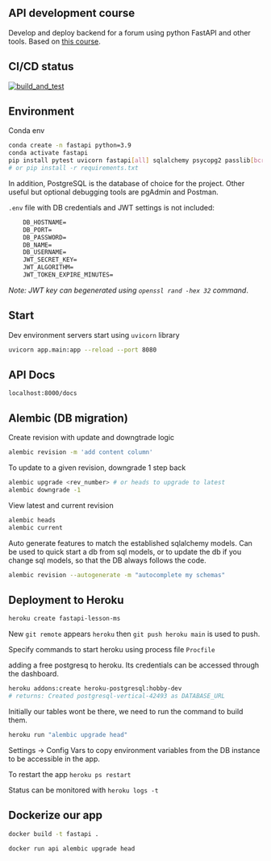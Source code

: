 ## API development course
Develop and deploy backend for a forum using python FastAPI and other tools. Based on [this course](https://www.youtube.com/watch?v=0sOvCWFmrtA&t=2005s&ab_channel=freeCodeCamp.org).

## CI/CD status

[![build_and_test](https://github.com/mihsamusev/api_dev_course/actions/workflows/build-deploy.yaml/badge.svg)](https://github.com/mihsamusev/api_dev_course/actions/workflows/build-deploy.yaml)

## Environment
Conda env
```sh
conda create -n fastapi python=3.9
conda activate fastapi
pip install pytest uvicorn fastapi[all] sqlalchemy psycopg2 passlib[bcrypt] python-jose[cryptography] alembic # our stack
# or pip install -r requirements.txt
```

In addition, PostgreSQL is the database of choice for the project. Other useful but optional debugging tools are pgAdmin and Postman.

`.env` file with DB credentials and JWT settings is not included:
```txt
    DB_HOSTNAME=
    DB_PORT=
    DB_PASSWORD=
    DB_NAME=
    DB_USERNAME=
    JWT_SECRET_KEY=
    JWT_ALGORITHM=
    JWT_TOKEN_EXPIRE_MINUTES=
```

_Note: JWT key can begenerated using `openssl rand -hex 32` command_.
## Start

Dev environment servers start using `uvicorn` library

```sh
uvicorn app.main:app --reload --port 8080
```

## API Docs
```
localhost:8000/docs
```

## Alembic (DB migration)
Create revision with update and downgtrade logic
```sh
alembic revision -m 'add content column'
```

To update to a given revision, downgrade 1 step back
```sh
alembic upgrade <rev_number> # or heads to upgrade to latest
alembic downgrade -1
```

View latest and current revision 
```sh
alembic heads
alembic current
```

Auto generate features to match the established sqlalchemy models. Can be used to quick start a db from sql models, or to update the db if you change sql models, so that the DB always follows the code.
```sh
alembic revision --autogenerate -m "autocomplete my schemas"
```

## Deployment to Heroku

```sh
heroku create fastapi-lesson-ms
```

New `git remote` appears `heroku` then `git push heroku main` is used to push.

Specify commands to start heroku using process file `Procfile`

adding a free postgresq to heroku. Its credentials can be accessed through the dashboard.

```sh
heroku addons:create heroku-postgresql:hobby-dev
# returns: Created postgresql-vertical-42493 as DATABASE_URL
```
Initially our tables wont be there, we need to run the command to build them.
```sh
heroku run "alembic upgrade head"
```

Settings -> Config Vars to copy environment variables from the DB instance to be accessible in the app.

To restart the app `heroku ps restart`

Status can be monitored with `heroku logs -t`

## Dockerize our app

```sh
docker build -t fastapi .
```

```
docker run api alembic upgrade head
```